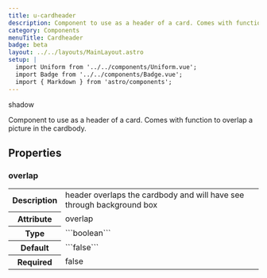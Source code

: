 ```yaml
---
title: u-cardheader
description: Component to use as a header of a card. Comes with function to overlap a picture in the cardbody.
category: Components
menuTitle: Cardheader
badge: beta
layout: ../../layouts/MainLayout.astro
setup: |
  import Uniform from '../../components/Uniform.vue';
  import Badge from '../../components/Badge.vue';
  import { Markdown } from 'astro/components';
---
```


<Badge> shadow </Badge>

Component to use as a header of a card. Comes with function to overlap a picture in the cardbody.

## Properties

### overlap

<table>
<tr><th>Description</th><td><Markdown>header overlaps the cardbody and will have see through background box</Markdown></td></tr>
<tr><th>Attribute</th><td><Markdown>overlap</Markdown></td></tr>
<tr><th>Type</th><td><Markdown>```boolean```</Markdown></td></tr>
<tr><th>Default</th><td><Markdown>```false```</Markdown></td></tr>
<tr><th>Required</th><td><Markdown>false</Markdown></td></tr>
</table>

</table>

</table>
